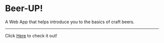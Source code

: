 # Beer-UP!
A Web App that helps introduce you to the basics of craft beers.

___
Click [Here](https://mike-c25.github.io/Beer-UP/) to check it out!
